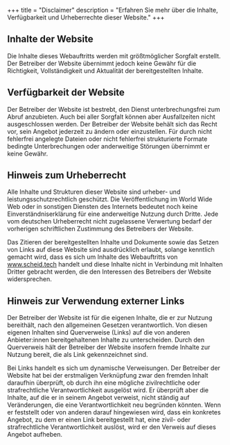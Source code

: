 +++
title = "Disclaimer"
description = "Erfahren Sie mehr über die Inhalte, Verfügbarkeit und Urheberrechte dieser Website."
+++

## Inhalte der Website 

Die Inhalte dieses Webauftritts werden mit größtmöglicher Sorgfalt erstellt. Der Betreiber der Website übernimmt jedoch keine Gewähr für die Richtigkeit, Vollständigkeit und Aktualität der bereitgestellten Inhalte.

## Verfügbarkeit der Website 

Der Betreiber der Website ist bestrebt, den Dienst unterbrechungsfrei zum Abruf anzubieten. Auch bei aller Sorgfalt können aber Ausfallzeiten nicht ausgeschlossen werden. Der Betreiber der Website behält sich das Recht vor, sein Angebot jederzeit zu ändern oder einzustellen. Für durch nicht fehlerfrei angelegte Dateien oder nicht fehlerfrei strukturierte Formate bedingte Unterbrechungen oder anderweitige Störungen übernimmt er keine Gewähr.

## Hinweis zum Urheberrecht 

Alle Inhalte und Strukturen dieser Website sind urheber- und leistungsschutzrechtlich geschützt. Die Veröffentlichung im World Wide Web oder in sonstigen Diensten des Internets bedeutet noch keine Einverständniserklärung für eine anderweitige Nutzung durch Dritte. Jede vom deutschen Urheberrecht nicht zugelassene Verwertung bedarf der vorherigen schriftlichen Zustimmung des Betreibers der Website.

Das Zitieren der bereitgestellten Inhalte und Dokumente sowie das Setzen von Links auf diese Website sind ausdrücklich erlaubt, solange kenntlich gemacht wird, dass es sich um Inhalte des Webauftritts von www.scheid.tech handelt und diese Inhalte nicht in Verbindung mit Inhalten Dritter gebracht werden, die den Interessen des Betreibers der Website widersprechen.

## Hinweis zur Verwendung externer Links 

Der Betreiber der Website ist für die eigenen Inhalte, die er zur Nutzung bereithält, nach den allgemeinen Gesetzen verantwortlich. Von diesen eigenen Inhalten sind Querverweise (Links) auf die von anderen Anbieter:innen bereitgehaltenen Inhalte zu unterscheiden. Durch den Querverweis hält der Betreiber der Website insofern fremde Inhalte zur Nutzung bereit, die als Link gekennzeichnet sind.

Bei Links handelt es sich um dynamische Verweisungen. Der Betreiber der Website hat bei der erstmaligen Verknüpfung zwar den fremden Inhalt daraufhin überprüft, ob durch ihn eine mögliche zivilrechtliche oder strafrechtliche Verantwortlichkeit ausgelöst wird. Er überprüft aber die Inhalte, auf die er in seinem Angebot verweist, nicht ständig auf Veränderungen, die eine Verantwortlichkeit neu begründen könnten. Wenn er feststellt oder von anderen darauf hingewiesen wird, dass ein konkretes Angebot, zu dem er einen Link bereitgestellt hat, eine zivil- oder strafrechtliche Verantwortlichkeit auslöst, wird er den Verweis auf dieses Angebot aufheben.